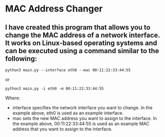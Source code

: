 # MAC Address Changer

## I have created this program that allows you to change the MAC address of a network interface. It works on Linux-based operating systems and can be executed using a command similar to the following:

```console
python3 main.py --interface eth0 --mac 00:11:22:33:44:55
```
or
```console
python3 main.py -i eth0 -m 00:11:22:33:44:55
```
Where:
- interface specifies the network interface you want to change. In the example above, eth0 is used as an example interface.
- mac sets the new MAC address you want to assign to the interface. In the example above, 00:11:22:33:44:55 is used as an example MAC address that you want to assign to the interface.

